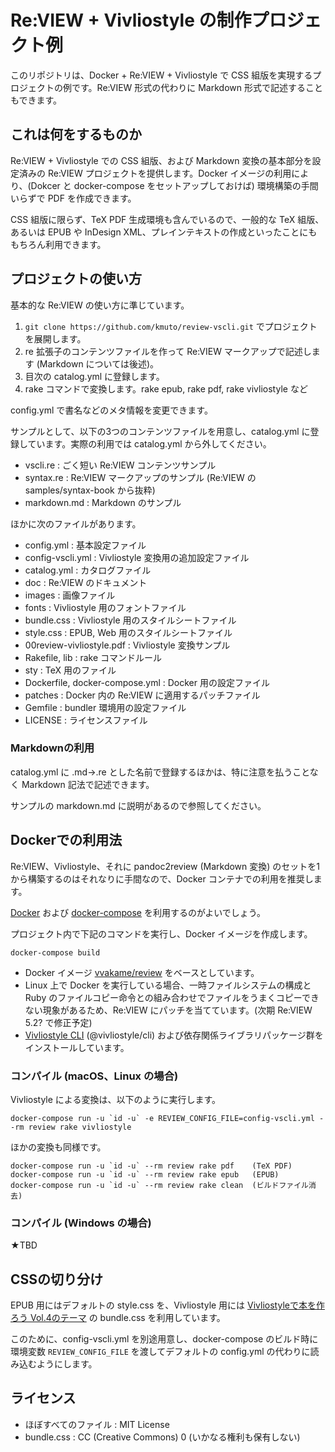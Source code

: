 # Re:VIEW + Vivliostyle の制作プロジェクト例

このリポジトリは、Docker + Re:VIEW + Vivliostyle で CSS 組版を実現するプロジェクトの例です。Re:VIEW 形式の代わりに Markdown 形式で記述することもできます。

## これは何をするものか
Re:VIEW + Vivliostyle での CSS 組版、および Markdown 変換の基本部分を設定済みの Re:VIEW プロジェクトを提供します。Docker イメージの利用により、(Dokcer と docker-compose をセットアップしておけば) 環境構築の手間いらずで PDF を作成できます。

CSS 組版に限らず、TeX PDF 生成環境も含んでいるので、一般的な TeX 組版、あるいは EPUB や InDesign XML、プレインテキストの作成といったことにももちろん利用できます。

## プロジェクトの使い方
基本的な Re:VIEW の使い方に準じています。

1. `git clone https://github.com/kmuto/review-vscli.git` でプロジェクトを展開します。
2. re 拡張子のコンテンツファイルを作って Re:VIEW マークアップで記述します (Markdown については後述)。
3. 目次の catalog.yml に登録します。
4. rake コマンドで変換します。rake epub, rake pdf, rake vivliostyle など

config.yml で書名などのメタ情報を変更できます。

サンプルとして、以下の3つのコンテンツファイルを用意し、catalog.yml に登録しています。実際の利用では catalog.yml から外してください。

- vscli.re : ごく短い Re:VIEW コンテンツサンプル
- syntax.re : Re:VIEW マークアップのサンプル (Re:VIEW の samples/syntax-book から抜粋)
- markdown.md : Markdown のサンプル

ほかに次のファイルがあります。

- config.yml : 基本設定ファイル
- config-vscli.yml : Vivliostyle 変換用の追加設定ファイル
- catalog.yml : カタログファイル
- doc : Re:VIEW のドキュメント
- images : 画像ファイル
- fonts : Vivliostyle 用のフォントファイル
- bundle.css : Vivliostyle 用のスタイルシートファイル
- style.css : EPUB, Web 用のスタイルシートファイル
- 00review-vivliostyle.pdf : Vivliostyle 変換サンプル
- Rakefile, lib : rake コマンドルール
- sty : TeX 用のファイル
- Dockerfile, docker-compose.yml : Docker 用の設定ファイル
- patches : Docker 内の Re:VIEW に適用するパッチファイル
- Gemfile : bundler 環境用の設定ファイル
- LICENSE : ライセンスファイル

### Markdownの利用

catalog.yml に .md→.re とした名前で登録するほかは、特に注意を払うことなく Markdown 記法で記述できます。

サンプルの markdown.md に説明があるので参照してください。

## Dockerでの利用法
Re:VIEW、Vivliostyle、それに pandoc2review (Markdown 変換) のセットを1から構築するのはそれなりに手間なので、Docker コンテナでの利用を推奨します。

[Docker](https://www.docker.com/) および [docker-compose](https://docs.docker.com/compose/install/) を利用するのがよいでしょう。

プロジェクト内で下記のコマンドを実行し、Docker イメージを作成します。

```
docker-compose build
```

- Docker イメージ [vvakame/review](https://hub.docker.com/r/vvakame/review) をベースとしています。
- Linux 上で Docker を実行している場合、一時ファイルシステムの構成と Ruby のファイルコピー命令との組み合わせでファイルをうまくコピーできない現象があるため、Re:VIEW にパッチを当てています。(次期 Re:VIEW 5.2? で修正予定)
- [Vivliostyle CLI](https://github.com/vivliostyle/vivliostyle-cli) (@vivliostyle/cli) および依存関係ライブラリパッケージ群をインストールしています。

### コンパイル (macOS、Linux の場合)
Vivliostyle による変換は、以下のように実行します。

```
docker-compose run -u `id -u` -e REVIEW_CONFIG_FILE=config-vscli.yml --rm review rake vivliostyle
```

ほかの変換も同様です。
```
docker-compose run -u `id -u` --rm review rake pdf    (TeX PDF)
docker-compose run -u `id -u` --rm review rake epub   (EPUB)
docker-compose run -u `id -u` --rm review rake clean  (ビルドファイル消去)
```

### コンパイル (Windows の場合)
★TBD

## CSSの切り分け
EPUB 用にはデフォルトの style.css を、Vivliostyle 用には [Vivliostyleで本を作ろう Vol.4のテーマ](https://github.com/vivliostyle/vivliostyle_doc/tree/gh-pages/ja/vivliostyle-user-group-vol4/themes/packages/theme) の bundle.css を利用しています。

このために、config-vscli.yml を別途用意し、docker-compose のビルド時に環境変数 `REVIEW_CONFIG_FILE` を渡してデフォルトの config.yml の代わりに読み込むようにします。

## ライセンス
- ほぼすべてのファイル : MIT License
- bundle.css : CC (Creative Commons) 0 (いかなる権利も保有しない)
